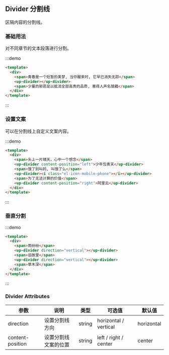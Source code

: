 ## Divider 分割线

区隔内容的分割线。

### 基础用法

对不同章节的文本段落进行分割。

:::demo
```html
<template>
  <div>
    <span>青春是一个短暂的美梦, 当你醒来时, 它早已消失无踪</span>
    <up-divider></up-divider>
    <span>少量的邪恶足以抵消全部高贵的品质, 害得人声名狼藉</span>
  </div>
</template>
```
:::

### 设置文案

可以在分割线上自定义文案内容。


:::demo
```html
<template>
  <div>
    <span>头上一片晴天，心中一个想念</span>
    <up-divider content-position="left">少年包青天</up-divider>
    <span>饿了别叫妈, 叫饿了么</span>
    <up-divider><i class="el-icon-mobile-phone"></i></up-divider>
    <span>为了无法计算的价值</span>
    <up-divider content-position="right">阿里云</up-divider>
  </div>
</template>
```
:::

### 垂直分割

:::demo
```html
<template>
  <div>
    <span>雨纷纷</span>
    <up-divider direction="vertical"></up-divider>
    <span>旧故里</span>
    <up-divider direction="vertical"></up-divider>
    <span>草木深</span>
  </div>
</template>
```
:::

### Divider Attributes
| 参数             | 说明                 | 类型   | 可选值                | 默认值     |
| ---------------- | -------------------- | ------ | --------------------- | ---------- |
| direction        | 设置分割线方向       | string | horizontal / vertical | horizontal |
| content-position | 设置分割线文案的位置 | string | left / right / center | center     |
